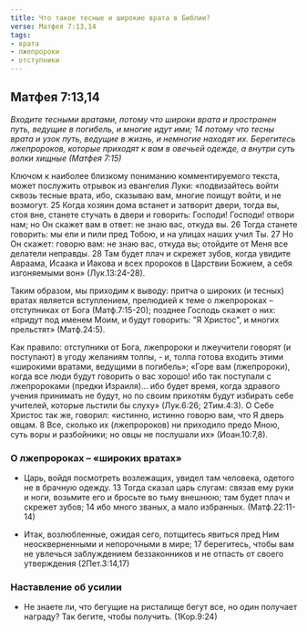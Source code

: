 ```yaml
---
title: Что такое тесные и широкие врата в Библии?
verse: Матфея 7:13,14
tags: 
- врата
- лжепророки
- отступники
---
```


## Матфея 7:13,14

*Входите тесными вратами, потому что широки врата и пространен путь, ведущие в погибель, и многие идут ими; 14 потому что тесны врата и узок путь, ведущие в жизнь, и немногие находят их.  Берегитесь лжепророков, которые приходят к вам в овечьей одежде, а внутри суть волки хищные (Матфея 7:15)*

Ключом к наиболее близкому пониманию комментируемого текста, может послужить отрывок из евангелия Луки: «подвизайтесь войти сквозь тесные врата, ибо, сказываю вам, многие поищут войти, и не возмогут. 25 Когда хозяин дома встанет и затворит двери, тогда вы, стоя вне, станете стучать в двери и говорить: Господи! Господи! отвори нам; но Он скажет вам в ответ: не знаю вас, откуда вы. 26 Тогда станете говорить: мы ели и пили пред Тобою, и на улицах наших учил Ты. 27 Но Он скажет: говорю вам: не знаю вас, откуда вы; отойдите от Меня все делатели неправды. 28 Там будет плач и скрежет зубов, когда увидите Авраама, Исаака и Иакова и всех пророков в Царствии Божием, а себя изгоняемыми вон» (Лук.13:24-28). 

Таким образом, мы приходим к выводу: притча о широких (и тесных) вратах является вступлением, прелюдией к теме о лжепророках – отступниках от Бога (Матф.7:15-20); позднее Господь скажет о них: «придут под именем Моим, и будут говорить: "Я Христос", и многих прельстят» (Матф.24:5). 

Как правило: отступники от Бога, лжепророки и лжеучители говорят (и поступают) в угоду желаниям толпы, - и, толпа готова входить этими «широкими вратами, ведущими в погибель»; «Горе вам (лжепророки), когда все люди будут говорить о вас хорошо! ибо так поступали с лжепророками (предки Израиля)… ибо будет время, когда здравого учения принимать не будут, но по своим прихотям будут избирать себе учителей, которые льстили бы слуху» (Лук.6:26; 2Тим.4:3). О Себе Христос так же, говорил: «истинно, истинно говорю вам, что Я дверь овцам. 8 Все, сколько их (лжепророков) ни приходило предо Мною, суть воры и разбойники; но овцы не послушали их» (Иоан.10:7,8). 

### О лжепророках – «широких вратах»

- Царь, войдя посмотреть возлежащих, увидел там человека, одетого не в брачную одежду. 13 Тогда сказал царь слугам: связав ему руки и ноги, возьмите его и бросьте во тьму внешнюю; там будет плач и скрежет зубов; 14 ибо много званых, а мало избранных. (Матф.22:11-14)

- Итак, возлюбленные, ожидая сего, потщитесь явиться пред Ним неоскверненными и непорочными в мире; 17 берегитесь, чтобы вам не увлечься заблуждением беззаконников и не отпасть от своего утверждения (2Пет.3:14,17)

### Наставление об усилии

- Не знаете ли, что бегущие на ристалище бегут все, но один получает награду? Так бегите, чтобы получить. (1Кор.9:24)